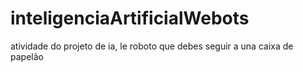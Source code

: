 # inteligenciaArtificialWebots
atividade do projeto de ia, le roboto que debes seguir a una caixa de papelão
